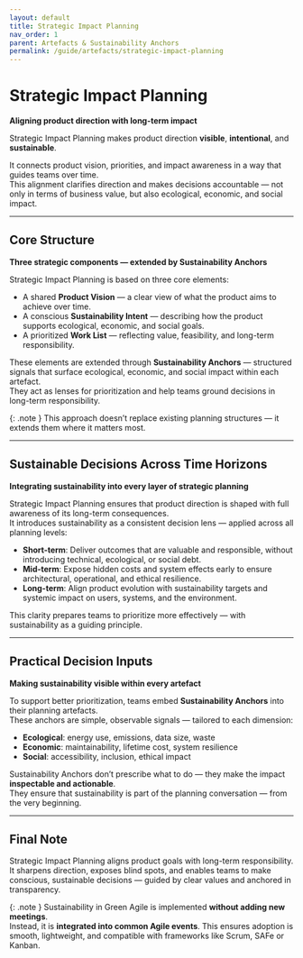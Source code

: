 ```yaml
---
layout: default
title: Strategic Impact Planning
nav_order: 1
parent: Artefacts & Sustainability Anchors
permalink: /guide/artefacts/strategic-impact-planning
---
```


# Strategic Impact Planning  
**Aligning product direction with long-term impact**

Strategic Impact Planning makes product direction **visible**, **intentional**, and **sustainable**.

It connects product vision, priorities, and impact awareness in a way that guides teams over time.  
This alignment clarifies direction and makes decisions accountable — not only in terms of business value, but also ecological, economic, and social impact.

---

## Core Structure  
**Three strategic components — extended by Sustainability Anchors**

Strategic Impact Planning is based on three core elements:

- A shared **Product Vision** — a clear view of what the product aims to achieve over time.  
- A conscious **Sustainability Intent** — describing how the product supports ecological, economic, and social goals.  
- A prioritized **Work List** — reflecting value, feasibility, and long-term responsibility.

These elements are extended through **Sustainability Anchors** — structured signals that surface ecological, economic, and social impact within each artefact.  
They act as lenses for prioritization and help teams ground decisions in long-term responsibility.

{: .note }
This approach doesn’t replace existing planning structures — it extends them where it matters most.

---

## Sustainable Decisions Across Time Horizons  
**Integrating sustainability into every layer of strategic planning**

Strategic Impact Planning ensures that product direction is shaped with full awareness of its long-term consequences.  
It introduces sustainability as a consistent decision lens — applied across all planning levels:

- **Short-term**: Deliver outcomes that are valuable and responsible, without introducing technical, ecological, or social debt.  
- **Mid-term**: Expose hidden costs and system effects early to ensure architectural, operational, and ethical resilience.  
- **Long-term**: Align product evolution with sustainability targets and systemic impact on users, systems, and the environment.

This clarity prepares teams to prioritize more effectively — with sustainability as a guiding principle.

---

## Practical Decision Inputs  
**Making sustainability visible within every artefact**

To support better prioritization, teams embed **Sustainability Anchors** into their planning artefacts.  
These anchors are simple, observable signals — tailored to each dimension:

- **Ecological**: energy use, emissions, data size, waste  
- **Economic**: maintainability, lifetime cost, system resilience  
- **Social**: accessibility, inclusion, ethical impact

Sustainability Anchors don’t prescribe what to do — they make the impact **inspectable and actionable**.  
They ensure that sustainability is part of the planning conversation — from the very beginning.

---

## Final Note  
Strategic Impact Planning aligns product goals with long-term responsibility.  
It sharpens direction, exposes blind spots, and enables teams to make conscious, sustainable decisions — guided by clear values and anchored in transparency.

{: .note }
Sustainability in Green Agile is implemented **without adding new meetings**.  
Instead, it is **integrated into common Agile events**. This ensures adoption is smooth, lightweight, and compatible with frameworks like Scrum, SAFe or Kanban.
